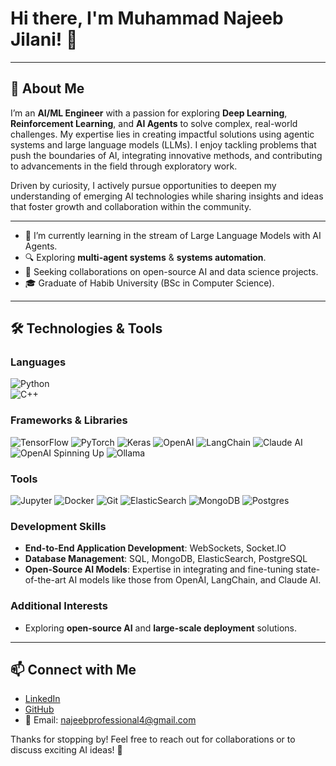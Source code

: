 # Hi there, I'm Muhammad Najeeb Jilani! 👋

---

## 🚀 About Me

I’m an **AI/ML Engineer** with a passion for exploring **Deep Learning**, **Reinforcement Learning**, and **AI Agents** to solve complex, real-world challenges. My expertise lies in creating impactful solutions using agentic systems and large language models (LLMs). I enjoy tackling problems that push the boundaries of AI, integrating innovative methods, and contributing to advancements in the field through exploratory work.

Driven by curiosity, I actively pursue opportunities to deepen my understanding of emerging AI technologies while sharing insights and ideas that foster growth and collaboration within the community.

---
  
- 🌱 I’m currently learning in the stream of Large Language Models with AI Agents.
- 🔍 Exploring **multi-agent systems** & **systems automation**.
- 👯 Seeking collaborations on open-source AI and data science projects.
- 🎓 Graduate of Habib University (BSc in Computer Science).

---

## 🛠️ Technologies & Tools  

### Languages  
![Python](https://img.shields.io/badge/-Python-3776AB?style=for-the-badge&logo=python&logoColor=white)  
![C++](https://img.shields.io/badge/-C++-00599C?style=for-the-badge&logo=cplusplus&logoColor=white)  

### Frameworks & Libraries  
![TensorFlow](https://img.shields.io/badge/-TensorFlow-FF6F00?style=for-the-badge&logo=tensorflow&logoColor=white)  ![PyTorch](https://img.shields.io/badge/-PyTorch-EE4C2C?style=for-the-badge&logo=pytorch&logoColor=white)  ![Keras](https://img.shields.io/badge/-Keras-D00000?style=for-the-badge&logo=keras&logoColor=white)  ![OpenAI](https://img.shields.io/badge/-OpenAI-412991?style=for-the-badge&logo=openai&logoColor=white)  ![LangChain](https://img.shields.io/badge/-LangChain-282C34?style=for-the-badge&logo=&logoColor=white)  ![Claude AI](https://img.shields.io/badge/-Claude_AI-000000?style=for-the-badge&logo=&logoColor=white) ![OpenAI Spinning Up](https://img.shields.io/badge/-OpenAI_Spinning_Up-412991?style=for-the-badge&logo=openai&logoColor=white)  ![Ollama](https://img.shields.io/badge/-Ollama-000000?style=for-the-badge&logo=&logoColor=white)  



### Tools  
![Jupyter](https://img.shields.io/badge/-Jupyter-F37626?style=for-the-badge&logo=jupyter&logoColor=white)  ![Docker](https://img.shields.io/badge/-Docker-2496ED?style=for-the-badge&logo=docker&logoColor=white)  ![Git](https://img.shields.io/badge/-Git-F05032?style=for-the-badge&logo=git&logoColor=white)  ![ElasticSearch](https://img.shields.io/badge/-ElasticSearch-005571?style=for-the-badge&logo=elasticsearch&logoColor=white)  ![MongoDB](https://img.shields.io/badge/-MongoDB-47A248?style=for-the-badge&logo=mongodb&logoColor=white)  ![Postgres](https://img.shields.io/badge/-PostgreSQL-336791?style=for-the-badge&logo=postgresql&logoColor=white)  

### Development Skills  
- **End-to-End Application Development**: WebSockets, Socket.IO  
- **Database Management**: SQL, MongoDB, ElasticSearch, PostgreSQL  
- **Open-Source AI Models**: Expertise in integrating and fine-tuning state-of-the-art AI models like those from OpenAI, LangChain, and Claude AI.  

### Additional Interests  
- Exploring **open-source AI** and **large-scale deployment** solutions.  

---

## 📫 Connect with Me  
- [LinkedIn](https://www.linkedin.com/in/najeeb-jilani-ba993a260/)  
- [GitHub](https://github.com/mj06879/)  
- 📧 Email: najeebprofessional4@gmail.com  

Thanks for stopping by! Feel free to reach out for collaborations or to discuss exciting AI ideas! 🚀

